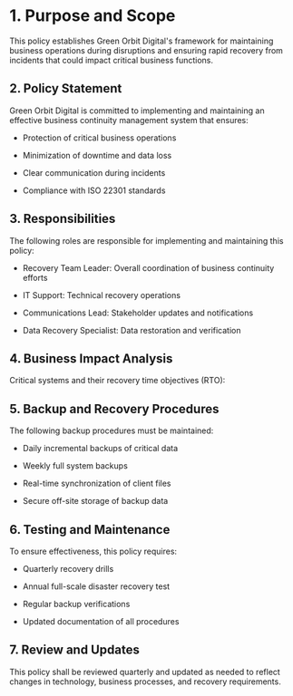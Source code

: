 # 1. Purpose and Scope

This policy establishes Green Orbit Digital's framework for maintaining business operations during disruptions and ensuring rapid recovery from incidents that could impact critical business functions.

## 2. Policy Statement

Green Orbit Digital is committed to implementing and maintaining an effective business continuity management system that ensures:

- Protection of critical business operations

- Minimization of downtime and data loss

- Clear communication during incidents

- Compliance with ISO 22301 standards

## 3. Responsibilities

The following roles are responsible for implementing and maintaining this policy:

- Recovery Team Leader: Overall coordination of business continuity efforts

- IT Support: Technical recovery operations

- Communications Lead: Stakeholder updates and notifications

- Data Recovery Specialist: Data restoration and verification

## 4. Business Impact Analysis

Critical systems and their recovery time objectives (RTO):

<!-- Unsupported block type: table -->

## 5. Backup and Recovery Procedures

The following backup procedures must be maintained:

- Daily incremental backups of critical data

- Weekly full system backups

- Real-time synchronization of client files

- Secure off-site storage of backup data

## 6. Testing and Maintenance

To ensure effectiveness, this policy requires:

- Quarterly recovery drills

- Annual full-scale disaster recovery test

- Regular backup verifications

- Updated documentation of all procedures

## 7. Review and Updates

This policy shall be reviewed quarterly and updated as needed to reflect changes in technology, business processes, and recovery requirements.
